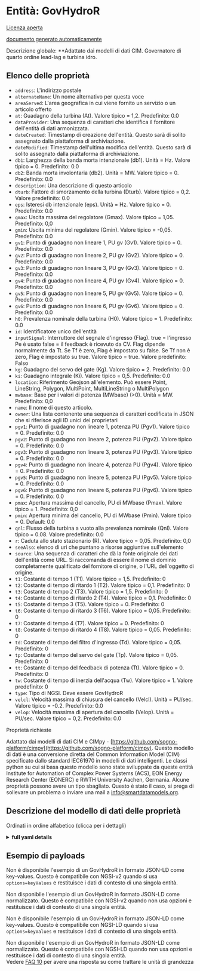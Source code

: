 Entità: GovHydroR  
=================  
[Licenza aperta](https://github.com/smart-data-models//dataModel.EnergyCIM/blob/master/GovHydroR/LICENSE.md)  
[documento generato automaticamente](https://docs.google.com/presentation/d/e/2PACX-1vTs-Ng5dIAwkg91oTTUdt8ua7woBXhPnwavZ0FxgR8BsAI_Ek3C5q97Nd94HS8KhP-r_quD4H0fgyt3/pub?start=false&loop=false&delayms=3000#slide=id.gb715ace035_0_60)  
Descrizione globale: **Adattato dai modelli di dati CIM. Governatore di quarto ordine lead-lag e turbina idro.  

## Elenco delle proprietà  

- `address`: L'indirizzo postale  - `alternateName`: Un nome alternativo per questa voce  - `areaServed`: L'area geografica in cui viene fornito un servizio o un articolo offerto  - `at`: Guadagno della turbina (At).  Valore tipico = 1,2. Predefinito: 0.0  - `dataProvider`: Una sequenza di caratteri che identifica il fornitore dell'entità di dati armonizzata.  - `dateCreated`: Timestamp di creazione dell'entità. Questo sarà di solito assegnato dalla piattaforma di archiviazione.  - `dateModified`: Timestamp dell'ultima modifica dell'entità. Questo sarà di solito assegnato dalla piattaforma di archiviazione.  - `db1`: Larghezza della banda morta intenzionale (db1).  Unità = Hz.  Valore tipico = 0. Predefinito: 0.0  - `db2`: Banda morta involontaria (db2).  Unità = MW.  Valore tipico = 0. Predefinito: 0.0  - `description`: Una descrizione di questo articolo  - `dturb`: Fattore di smorzamento della turbina (Dturb).  Valore tipico = 0,2. Valore predefinito: 0.0  - `eps`: Isteresi db intenzionale (eps).  Unità = Hz.  Valore tipico = 0. Predefinito: 0.0  - `gmax`: Uscita massima del regolatore (Gmax).  Valore tipico = 1,05. Predefinito: 0,0  - `gmin`: Uscita minima del regolatore (Gmin).  Valore tipico = -0,05. Predefinito: 0.0  - `gv1`: Punto di guadagno non lineare 1, PU gv (Gv1).  Valore tipico = 0. Predefinito: 0.0  - `gv2`: Punto di guadagno non lineare 2, PU gv (Gv2).  Valore tipico = 0. Predefinito: 0.0  - `gv3`: Punto di guadagno non lineare 3, PU gv (Gv3).  Valore tipico = 0. Predefinito: 0.0  - `gv4`: Punto di guadagno non lineare 4, PU gv (Gv4).  Valore tipico = 0. Predefinito: 0.0  - `gv5`: Punto di guadagno non lineare 5, PU gv (Gv5).  Valore tipico = 0. Predefinito: 0.0  - `gv6`: Punto di guadagno non lineare 6, PU gv (Gv6).  Valore tipico = 0. Predefinito: 0.0  - `h0`: Prevalenza nominale della turbina (H0).  Valore tipico = 1. Predefinito: 0.0  - `id`: Identificatore unico dell'entità  - `inputSignal`: Interruttore del segnale d'ingresso (Flag). true = l'ingresso Pe è usato false = il feedback è ricevuto da CV. Flag dipende normalmente da Tt.  Se Tf è zero, Flag è impostato su false. Se Tf non è zero, Flag è impostato su true.  Valore tipico = true. Valore predefinito: Falso  - `kg`: Guadagno del servo del gate (Kg).  Valore tipico = 2. Predefinito: 0.0  - `ki`: Guadagno integrale (Ki).  Valore tipico = 0,5. Predefinito: 0.0  - `location`: Riferimento Geojson all'elemento. Può essere Point, LineString, Polygon, MultiPoint, MultiLineString o MultiPolygon  - `mwbase`: Base per i valori di potenza (MWbase) (>0).  Unità = MW. Predefinito: 0,0  - `name`: Il nome di questo articolo.  - `owner`: Una lista contenente una sequenza di caratteri codificata in JSON che si riferisce agli ID unici dei proprietari  - `pgv1`: Punto di guadagno non lineare 1, potenza PU (Pgv1).  Valore tipico = 0. Predefinito: 0.0  - `pgv2`: Punto di guadagno non lineare 2, potenza PU (Pgv2).  Valore tipico = 0. Predefinito: 0.0  - `pgv3`: Punto di guadagno non lineare 3, potenza PU (Pgv3).  Valore tipico = 0. Predefinito: 0.0  - `pgv4`: Punto di guadagno non lineare 4, potenza PU (Pgv4).  Valore tipico = 0. Predefinito: 0.0  - `pgv5`: Punto di guadagno non lineare 5, potenza PU (Pgv5).  Valore tipico = 0. Predefinito: 0.0  - `pgv6`: Punto di guadagno non lineare 6, potenza PU (Pgv6).  Valore tipico = 0. Predefinito: 0.0  - `pmax`: Apertura massima del cancello, PU di MWbase (Pmax).  Valore tipico = 1. Predefinito: 0,0  - `pmin`: Apertura minima del cancello, PU di MWbase (Pmin).  Valore tipico = 0. Default: 0.0  - `qnl`: Flusso della turbina a vuoto alla prevalenza nominale (Qnl).  Valore tipico = 0.08. Valore predefinito: 0.0  - `r`: Caduta allo stato stazionario (R).  Valore tipico = 0,05. Predefinito: 0,0  - `seeAlso`: elenco di uri che puntano a risorse aggiuntive sull'elemento  - `source`: Una sequenza di caratteri che dà la fonte originale dei dati dell'entità come URL. Si raccomanda di essere il nome di dominio completamente qualificato del fornitore di origine, o l'URL dell'oggetto di origine.  - `t1`: Costante di tempo 1 (T1).  Valore tipico = 1,5. Predefinito: 0  - `t2`: Costante di tempo di ritardo 1 (T2).  Valore tipico = 0,1. Predefinito: 0  - `t3`: Costante di tempo 2 (T3).  Valore tipico = 1,5. Predefinito: 0  - `t4`: Costante di tempo di ritardo 2 (T4).  Valore tipico = 0,1. Predefinito: 0  - `t5`: Costante di tempo 3 (T5).  Valore tipico = 0. Predefinito: 0  - `t6`: Costante di tempo di ritardo 3 (T6).  Valore tipico = 0,05. Predefinito: 0  - `t7`: Costante di tempo 4 (T7).  Valore tipico = 0. Predefinito: 0  - `t8`: Costante di tempo di ritardo 4 (T8).  Valore tipico = 0,05. Predefinito: 0  - `td`: Costante di tempo del filtro d'ingresso (Td).  Valore tipico = 0,05. Predefinito: 0  - `tp`: Costante di tempo del servo del gate (Tp).  Valore tipico = 0,05. Predefinito: 0  - `tt`: Costante di tempo del feedback di potenza (Tt).  Valore tipico = 0. Predefinito: 0  - `tw`: Costante di tempo di inerzia dell'acqua (Tw).  Valore tipico = 1. Valore predefinito: 0  - `type`: Tipo di NGSI. Deve essere GovHydroR  - `velcl`: Velocità massima di chiusura del cancello (Velcl).  Unità = PU/sec.  Valore tipico = -0.2. Predefinito: 0.0  - `velop`: Velocità massima di apertura del cancello (Velop).  Unità = PU/sec.  Valore tipico = 0,2. Predefinito: 0.0    
Proprietà richieste  
Adattato dai modelli di dati CIM e CIMpy - [https://github.com/sogno-platform/cimpy](https://github.com/sogno-platform/cimpy). Questo modello di dati è una conversione diretta del Common Information Model (CIM) specificato dallo standard IEC61970 in modelli di dati intelligenti. Le classi python su cui si basa questo modello sono state sviluppate da queste entità Institute for Automation of Complex Power Systems (ACS), EON Energy Research Center (EONERC) e RWTH University Aachen, Germania. Alcune proprietà possono avere un tipo sbagliato. Questo è stato il caso, si prega di sollevare un problema o inviare una mail a info@smartdatamodels.org.  
## Descrizione del modello di dati delle proprietà  
Ordinati in ordine alfabetico (clicca per i dettagli)  
<details><summary><strong>full yaml details</strong></summary>    
```yaml  
GovHydroR:    
  description: 'Adapted from CIM data models. Fourth order lead-lag governor and hydro turbine.'    
  properties:    
    address:    
      description: 'The mailing address'    
      properties:    
        addressCountry:    
          description: 'Property. The country. For example, Spain. Model:''https://schema.org/addressCountry'''    
          type: string    
        addressLocality:    
          description: 'Property. The locality in which the street address is, and which is in the region. Model:''https://schema.org/addressLocality'''    
          type: string    
        addressRegion:    
          description: 'Property. The region in which the locality is, and which is in the country. Model:''https://schema.org/addressRegion'''    
          type: string    
        postOfficeBoxNumber:    
          description: 'Property. The post office box number for PO box addresses. For example, 03578. Model:''https://schema.org/postOfficeBoxNumber'''    
          type: string    
        postalCode:    
          description: 'Property. The postal code. For example, 24004. Model:''https://schema.org/https://schema.org/postalCode'''    
          type: string    
        streetAddress:    
          description: 'Property. The street address. Model:''https://schema.org/streetAddress'''    
          type: string    
      type: object    
      x-ngsi:    
        model: https://schema.org/address    
        type: Property    
    alternateName:    
      description: 'An alternative name for this item'    
      type: string    
      x-ngsi:    
        type: Property    
    areaServed:    
      description: 'The geographic area where a service or offered item is provided'    
      type: string    
      x-ngsi:    
        model: https://schema.org/Text    
        type: Property    
    at:    
      description: 'Turbine gain (At).  Typical Value = 1.2. Default: 0.0'    
      type: number    
      x-ngsi:    
        model: https://schema.org/Number    
        type: Property    
    dataProvider:    
      description: 'A sequence of characters identifying the provider of the harmonised data entity.'    
      type: string    
      x-ngsi:    
        type: Property    
    dateCreated:    
      description: 'Entity creation timestamp. This will usually be allocated by the storage platform.'    
      format: date-time    
      type: string    
      x-ngsi:    
        type: Property    
    dateModified:    
      description: 'Timestamp of the last modification of the entity. This will usually be allocated by the storage platform.'    
      format: date-time    
      type: string    
      x-ngsi:    
        type: Property    
    db1:    
      description: 'Intentional dead-band width (db1).  Unit = Hz.  Typical Value = 0. Default: 0.0'    
      type: number    
      x-ngsi:    
        model: https://schema.org/Number    
        type: Property    
    db2:    
      description: 'Unintentional dead-band (db2).  Unit = MW.  Typical Value = 0. Default: 0.0'    
      type: number    
      x-ngsi:    
        model: https://schema.org/Number    
        type: Property    
    description:    
      description: 'A description of this item'    
      type: string    
      x-ngsi:    
        type: Property    
    dturb:    
      description: 'Turbine damping factor (Dturb).  Typical Value = 0.2. Default: 0.0'    
      type: number    
      x-ngsi:    
        model: https://schema.org/Number    
        type: Property    
    eps:    
      description: 'Intentional db hysteresis (eps).  Unit = Hz.  Typical Value = 0. Default: 0.0'    
      type: number    
      x-ngsi:    
        model: https://schema.org/Number    
        type: Property    
    gmax:    
      description: 'Maximum governor output (Gmax).  Typical Value = 1.05. Default: 0.0'    
      type: number    
      x-ngsi:    
        model: https://schema.org/Number    
        type: Property    
    gmin:    
      description: 'Minimum governor output (Gmin).  Typical Value = -0.05. Default: 0.0'    
      type: number    
      x-ngsi:    
        model: https://schema.org/Number    
        type: Property    
    gv1:    
      description: 'Nonlinear gain point 1, PU gv (Gv1).  Typical Value = 0. Default: 0.0'    
      type: number    
      x-ngsi:    
        model: https://schema.org/Number    
        type: Property    
    gv2:    
      description: 'Nonlinear gain point 2, PU gv (Gv2).  Typical Value = 0. Default: 0.0'    
      type: number    
      x-ngsi:    
        model: https://schema.org/Number    
        type: Property    
    gv3:    
      description: 'Nonlinear gain point 3, PU gv (Gv3).  Typical Value = 0. Default: 0.0'    
      type: number    
      x-ngsi:    
        model: https://schema.org/Number    
        type: Property    
    gv4:    
      description: 'Nonlinear gain point 4, PU gv (Gv4).  Typical Value = 0. Default: 0.0'    
      type: number    
      x-ngsi:    
        model: https://schema.org/Number    
        type: Property    
    gv5:    
      description: 'Nonlinear gain point 5, PU gv (Gv5).  Typical Value = 0. Default: 0.0'    
      type: number    
      x-ngsi:    
        model: https://schema.org/Number    
        type: Property    
    gv6:    
      description: 'Nonlinear gain point 6, PU gv (Gv6).  Typical Value = 0. Default: 0.0'    
      type: number    
      x-ngsi:    
        model: https://schema.org/Number    
        type: Property    
    h0:    
      description: 'Turbine nominal head (H0).  Typical Value = 1. Default: 0.0'    
      type: number    
      x-ngsi:    
        model: https://schema.org/Number    
        type: Property    
    id:    
      anyOf: &govhydror_-_properties_-_owner_-_items_-_anyof    
        - description: 'Property. Identifier format of any NGSI entity'    
          maxLength: 256    
          minLength: 1    
          pattern: ^[\w\-\.\{\}\$\+\*\[\]`|~^@!,:\\]+$    
          type: string    
        - description: 'Property. Identifier format of any NGSI entity'    
          format: uri    
          type: string    
      description: 'Unique identifier of the entity'    
      x-ngsi:    
        type: Property    
    inputSignal:    
      description: 'Input signal switch (Flag). true = Pe input is used false = feedback is received from CV. Flag is normally dependent on Tt.  If Tf is zero, Flag is set to false. If Tf is not zero, Flag is set to true.  Typical Value = true. Default: False'    
      type: number    
      x-ngsi:    
        model: https://schema.org/Number    
        type: Property    
    kg:    
      description: 'Gate servo gain (Kg).  Typical Value = 2. Default: 0.0'    
      type: number    
      x-ngsi:    
        model: https://schema.org/Number    
        type: Property    
    ki:    
      description: 'Integral gain (Ki).  Typical Value = 0.5. Default: 0.0'    
      type: number    
      x-ngsi:    
        model: https://schema.org/Number    
        type: Property    
    location:    
      description: 'Geojson reference to the item. It can be Point, LineString, Polygon, MultiPoint, MultiLineString or MultiPolygon'    
      oneOf:    
        - description: 'GeoProperty. Geojson reference to the item. Point'    
          properties:    
            bbox:    
              items:    
                type: number    
              minItems: 4    
              type: array    
            coordinates:    
              items:    
                type: number    
              minItems: 2    
              type: array    
            type:    
              enum:    
                - Point    
              type: string    
          required:    
            - type    
            - coordinates    
          title: 'GeoJSON Point'    
          type: object    
        - description: 'GeoProperty. Geojson reference to the item. LineString'    
          properties:    
            bbox:    
              items:    
                type: number    
              minItems: 4    
              type: array    
            coordinates:    
              items:    
                items:    
                  type: number    
                minItems: 2    
                type: array    
              minItems: 2    
              type: array    
            type:    
              enum:    
                - LineString    
              type: string    
          required:    
            - type    
            - coordinates    
          title: 'GeoJSON LineString'    
          type: object    
        - description: 'GeoProperty. Geojson reference to the item. Polygon'    
          properties:    
            bbox:    
              items:    
                type: number    
              minItems: 4    
              type: array    
            coordinates:    
              items:    
                items:    
                  items:    
                    type: number    
                  minItems: 2    
                  type: array    
                minItems: 4    
                type: array    
              type: array    
            type:    
              enum:    
                - Polygon    
              type: string    
          required:    
            - type    
            - coordinates    
          title: 'GeoJSON Polygon'    
          type: object    
        - description: 'GeoProperty. Geojson reference to the item. MultiPoint'    
          properties:    
            bbox:    
              items:    
                type: number    
              minItems: 4    
              type: array    
            coordinates:    
              items:    
                items:    
                  type: number    
                minItems: 2    
                type: array    
              type: array    
            type:    
              enum:    
                - MultiPoint    
              type: string    
          required:    
            - type    
            - coordinates    
          title: 'GeoJSON MultiPoint'    
          type: object    
        - description: 'GeoProperty. Geojson reference to the item. MultiLineString'    
          properties:    
            bbox:    
              items:    
                type: number    
              minItems: 4    
              type: array    
            coordinates:    
              items:    
                items:    
                  items:    
                    type: number    
                  minItems: 2    
                  type: array    
                minItems: 2    
                type: array    
              type: array    
            type:    
              enum:    
                - MultiLineString    
              type: string    
          required:    
            - type    
            - coordinates    
          title: 'GeoJSON MultiLineString'    
          type: object    
        - description: 'GeoProperty. Geojson reference to the item. MultiLineString'    
          properties:    
            bbox:    
              items:    
                type: number    
              minItems: 4    
              type: array    
            coordinates:    
              items:    
                items:    
                  items:    
                    items:    
                      type: number    
                    minItems: 2    
                    type: array    
                  minItems: 4    
                  type: array    
                type: array    
              type: array    
            type:    
              enum:    
                - MultiPolygon    
              type: string    
          required:    
            - type    
            - coordinates    
          title: 'GeoJSON MultiPolygon'    
          type: object    
      x-ngsi:    
        type: GeoProperty    
    mwbase:    
      description: 'Base for power values (MWbase) (>0).  Unit = MW. Default: 0.0'    
      type: number    
      x-ngsi:    
        model: https://schema.org/Number    
        type: Property    
    name:    
      description: 'The name of this item.'    
      type: string    
      x-ngsi:    
        type: Property    
    owner:    
      description: 'A List containing a JSON encoded sequence of characters referencing the unique Ids of the owner(s)'    
      items:    
        anyOf: *govhydror_-_properties_-_owner_-_items_-_anyof    
        description: 'Property. Unique identifier of the entity'    
      type: array    
      x-ngsi:    
        type: Property    
    pgv1:    
      description: 'Nonlinear gain point 1, PU power (Pgv1).  Typical Value = 0. Default: 0.0'    
      type: number    
      x-ngsi:    
        model: https://schema.org/Number    
        type: Property    
    pgv2:    
      description: 'Nonlinear gain point 2, PU power (Pgv2).  Typical Value = 0. Default: 0.0'    
      type: number    
      x-ngsi:    
        model: https://schema.org/Number    
        type: Property    
    pgv3:    
      description: 'Nonlinear gain point 3, PU power (Pgv3).  Typical Value = 0. Default: 0.0'    
      type: number    
      x-ngsi:    
        model: https://schema.org/Number    
        type: Property    
    pgv4:    
      description: 'Nonlinear gain point 4, PU power (Pgv4).  Typical Value = 0. Default: 0.0'    
      type: number    
      x-ngsi:    
        model: https://schema.org/Number    
        type: Property    
    pgv5:    
      description: 'Nonlinear gain point 5, PU power (Pgv5).  Typical Value = 0. Default: 0.0'    
      type: number    
      x-ngsi:    
        model: https://schema.org/Number    
        type: Property    
    pgv6:    
      description: 'Nonlinear gain point 6, PU power (Pgv6).  Typical Value = 0. Default: 0.0'    
      type: number    
      x-ngsi:    
        model: https://schema.org/Number    
        type: Property    
    pmax:    
      description: 'Maximum gate opening, PU of MWbase (Pmax).  Typical Value = 1. Default: 0.0'    
      type: number    
      x-ngsi:    
        model: https://schema.org/Number    
        type: Property    
    pmin:    
      description: 'Minimum gate opening, PU of MWbase (Pmin).  Typical Value = 0. Default: 0.0'    
      type: number    
      x-ngsi:    
        model: https://schema.org/Number    
        type: Property    
    qnl:    
      description: 'No-load turbine flow at nominal head (Qnl).  Typical Value = 0.08. Default: 0.0'    
      type: number    
      x-ngsi:    
        model: https://schema.org/Number    
        type: Property    
    r:    
      description: 'Steady-state droop (R).  Typical Value = 0.05. Default: 0.0'    
      type: number    
      x-ngsi:    
        model: https://schema.org/Number    
        type: Property    
    seeAlso:    
      description: 'list of uri pointing to additional resources about the item'    
      oneOf:    
        - items:    
            format: uri    
            type: string    
          minItems: 1    
          type: array    
        - format: uri    
          type: string    
      x-ngsi:    
        type: Property    
    source:    
      description: 'A sequence of characters giving the original source of the entity data as a URL. Recommended to be the fully qualified domain name of the source provider, or the URL to the source object.'    
      type: string    
      x-ngsi:    
        type: Property    
    t1:    
      description: 'Lead time constant 1 (T1).  Typical Value = 1.5. Default: 0'    
      type: number    
      x-ngsi:    
        model: https://schema.org/Number    
        type: Property    
    t2:    
      description: 'Lag time constant 1 (T2).  Typical Value = 0.1. Default: 0'    
      type: number    
      x-ngsi:    
        model: https://schema.org/Number    
        type: Property    
    t3:    
      description: 'Lead time constant 2 (T3).  Typical Value = 1.5. Default: 0'    
      type: number    
      x-ngsi:    
        model: https://schema.org/Number    
        type: Property    
    t4:    
      description: 'Lag time constant 2 (T4).  Typical Value = 0.1. Default: 0'    
      type: number    
      x-ngsi:    
        model: https://schema.org/Number    
        type: Property    
    t5:    
      description: 'Lead time constant 3 (T5).  Typical Value = 0. Default: 0'    
      type: number    
      x-ngsi:    
        model: https://schema.org/Number    
        type: Property    
    t6:    
      description: 'Lag time constant 3 (T6).  Typical Value = 0.05. Default: 0'    
      type: number    
      x-ngsi:    
        model: https://schema.org/Number    
        type: Property    
    t7:    
      description: 'Lead time constant 4 (T7).  Typical Value = 0. Default: 0'    
      type: number    
      x-ngsi:    
        model: https://schema.org/Number    
        type: Property    
    t8:    
      description: 'Lag time constant 4 (T8).  Typical Value = 0.05. Default: 0'    
      type: number    
      x-ngsi:    
        model: https://schema.org/Number    
        type: Property    
    td:    
      description: 'Input filter time constant (Td).  Typical Value = 0.05. Default: 0'    
      type: number    
      x-ngsi:    
        model: https://schema.org/Number    
        type: Property    
    tp:    
      description: 'Gate servo time constant (Tp).  Typical Value = 0.05. Default: 0'    
      type: number    
      x-ngsi:    
        model: https://schema.org/Number    
        type: Property    
    tt:    
      description: 'Power feedback time constant (Tt).  Typical Value = 0. Default: 0'    
      type: number    
      x-ngsi:    
        model: https://schema.org/Number    
        type: Property    
    tw:    
      description: 'Water inertia time constant (Tw).  Typical Value = 1. Default: 0'    
      type: number    
      x-ngsi:    
        model: https://schema.org/Number    
        type: Property    
    type:    
      description: 'NGSI type. It has to be GovHydroR'    
      enum:    
        - GovHydroR    
      type: string    
      x-ngsi:    
        type: Property    
    velcl:    
      description: 'Maximum gate closing velocity (Velcl).  Unit = PU/sec.  Typical Value = -0.2. Default: 0.0'    
      type: number    
      x-ngsi:    
        model: https://schema.org/Number    
        type: Property    
    velop:    
      description: 'Maximum gate opening velocity (Velop).  Unit = PU/sec.  Typical Value = 0.2. Default: 0.0'    
      type: number    
      x-ngsi:    
        model: https://schema.org/Number    
        type: Property    
  required: []    
  type: object    
  x-derived-from: ""    
  x-disclaimer: 'Redistribution and use in source and binary forms, with or without modification, are permitted  provided that the license conditions are met. Copyleft (c) 2021 Contributors to Smart Data Models Program'    
  x-license-url: https://github.com/smart-data-models/dataModel.EnergyCIM/blob/master/GovHydroR/LICENSE.md    
  x-model-schema: https://smart-data-models.github.io/dataModels.CIMEnergyClasses/GovHydroR/schema.json    
  x-model-tags: ""    
  x-version: 0.0.1    
```  
</details>    
## Esempio di payloads  
Non è disponibile l'esempio di un GovHydroR in formato JSON-LD come key-values. Questo è compatibile con NGSI-v2 quando si usa `options=keyValues` e restituisce i dati di contesto di una singola entità.  
Non disponibile l'esempio di un GovHydroR in formato JSON-LD come normalizzato. Questo è compatibile con NGSI-v2 quando non usa opzioni e restituisce i dati di contesto di una singola entità.  
Non è disponibile l'esempio di un GovHydroR in formato JSON-LD come key-values. Questo è compatibile con NGSI-LD quando si usa `options=keyValues` e restituisce i dati di contesto di una singola entità.  
Non disponibile l'esempio di un GovHydroR in formato JSON-LD come normalizzato. Questo è compatibile con NGSI-LD quando non usa opzioni e restituisce i dati di contesto di una singola entità.  
Vedere [FAQ 10](https://smartdatamodels.org/index.php/faqs/) per avere una risposta su come trattare le unità di grandezza